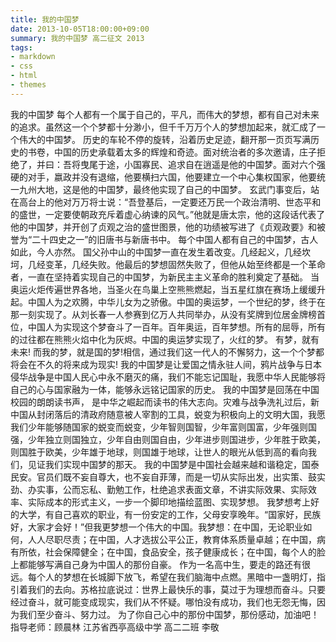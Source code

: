 ```yaml
---
title: 我的中国梦
date: 2013-10-05T18:00:00+09:00
summary: 我的中国梦 高二征文 2013
tags:
- markdown
- css
- html
- themes
---
```

我的中国梦
   每个人都有一个属于自己的，平凡，而伟大的梦想，都有自己对未来的追求。虽然这一个个梦都十分渺小，但千千万万个人的梦想加起来，就汇成了一个伟大的中国梦。
   历史的车轮不停的旋转，沿着历史足迹，翻开那一页页写满历史的书卷，中国的历史承载着太多的辉煌和奇迹。面对统治者的多次邀请，庄子拒绝了，并曰：吾将曳尾于途，小国寡民、追求自在逍遥是他的中国梦。面对六个强硬的对手，嬴政并没有退缩，他要横扫六国，他要建立一个中心集权国家，他要统一九州大地，这是他的中国梦，最终他实现了自己的中国梦。
   玄武门事变后，站在高台上的他对万万将士说：“吾登基后，一定要还万民一个政治清明、世态平和的盛世，一定要使朝政充斥着虚心纳谏的风气。”他就是唐太宗，他的这段话代表了他的中国梦，并开创了贞观之治的盛世图景，他的功绩被写进了《贞观政要》和被誉为“二十四史之一”的旧唐书与新唐书中。
   每个中国人都有自己的中国梦，古人如此，今人亦然。
   国父孙中山的中国梦一直在发生着改变。几经起义，几经坎坷，几经变革，几经失败。他最后的梦想固然失败了，但他从始至终都是一个革命者，一直在坚持着实现自己的中国梦，为新民主主义革命的胜利奠定了基础。
   当奥运火炬传遍世界各地，当圣火在鸟巢上空熊熊燃起，当五星红旗在赛场上缓缓升起。中国人为之欢腾，中华儿女为之骄傲。中国的奥运梦，一个世纪的梦，终于在那一刻实现了。从刘长春一人参赛到亿万人共同举办，从没有奖牌到位居金牌榜首位，中国人为实现这个梦奋斗了一百年。百年奥运，百年梦想。所有的屈辱，所有的过往都在熊熊火焰中化为灰烬。中国的奥运梦实现了，火红的梦。
    有梦，就有未来!
    而我的梦，就是国的梦!相信，通过我们这一代人的不懈努力，这一个个梦都将会在不久的将来成为现实!
    我的中国梦是让爱国之情永驻人间，鸦片战争与日本侵华战争是中国人民心中永不磨灭的痛，我们不能忘记国耻，我愿中华人民能够将自己的心与国家融为一体，能够永远铭记国家的历史。
    我的中国梦是回荡在中国校园的朗朗读书声， 是中华之崛起而读书的伟大志向。灾难与战争洗礼过后，新中国从封闭落后的清政府随意被人宰割的工具，蜕变为积极向上的文明大国，我愿我们少年能够随国家的蜕变而蜕变，少年智则国智，少年富则国富，少年强则国强，少年独立则国独立，少年自由则国自由，少年进步则国进步，少年胜于欧美，则国胜于欧美，少年雄于地球，则国雄于地球，让世人的眼光从低到高的看向我们，见证我们实现中国梦的那天。
    我的中国梦是中国社会越来越和谐稳定，国泰民安。官员们既不妄自尊大，也不妄自菲薄，而是一切从实际出发，出实策、鼓实劲、办实事，公而忘私、勤勉工作，杜绝追求表面文章，不讲实际效果、实际效率、实际成本的形式主义，一步一个脚印地描绘蓝图、实现梦想。
    我梦想考上好的大学，有自己喜欢的职业，有一份安定的工作，父母安享晚年。“国家好，民族好，大家才会好！”但我更梦想一个伟大的中国。我梦想：在中国，无论职业如何，人人尽职尽责；在中国，人才选拔公平公正，教育体系质量卓越；在中国，病有所依，社会保障健全；在中国，食品安全，孩子健康成长；在中国，每个人的脸上都能够写满自己身为中国人的那份自豪。
    作为一名高中生，要走的路还有很远。每个人的梦想在长城脚下放飞，希望在我们脑海中点燃。黑暗中一盏明灯，指引着我们的去向。苏格拉底说过：世界上最快乐的事，莫过于为理想而奋斗。只要经过奋斗，就可能变成现实，我们从不怀疑。哪怕没有成功，我们也无怨无悔，因为我们至少奋斗、努力过。
    为了你自己心中的那份中国梦，那份感动，加油吧！
  指导老师：顾晨林
 江苏省西亭高级中学 高二二班  李敬